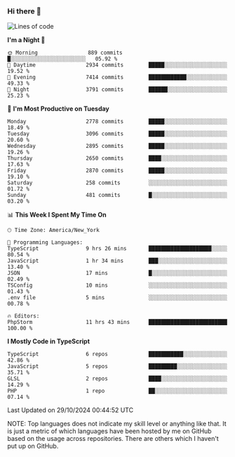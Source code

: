 ### Hi there 👋

<!--
**LynxJinxxy/LynxJinxxy** is a ✨ _special_ ✨ repository because its `README.md` (this file) appears on your GitHub profile.

Here are some ideas to get you started:

- 🔭 I’m currently working on ...
- 🌱 I’m currently learning ...
- 👯 I’m looking to collaborate on ...
- 🤔 I’m looking for help with ...
- 💬 Ask me about ...
- 📫 How to reach me: ...
- 😄 Pronouns: ...
- ⚡ Fun fact: ...
-->

<!--START_SECTION:waka-->
![Lines of code](https://img.shields.io/badge/From%20Hello%20World%20I%27ve%20Written-32.0%20million%20lines%20of%20code-blue)

**I'm a Night 🦉** 

```text
🌞 Morning                889 commits         █░░░░░░░░░░░░░░░░░░░░░░░░   05.92 % 
🌆 Daytime                2934 commits        █████░░░░░░░░░░░░░░░░░░░░   19.52 % 
🌃 Evening                7414 commits        ████████████░░░░░░░░░░░░░   49.33 % 
🌙 Night                  3791 commits        ██████░░░░░░░░░░░░░░░░░░░   25.23 % 
```
📅 **I'm Most Productive on Tuesday** 

```text
Monday                   2778 commits        █████░░░░░░░░░░░░░░░░░░░░   18.49 % 
Tuesday                  3096 commits        █████░░░░░░░░░░░░░░░░░░░░   20.60 % 
Wednesday                2895 commits        █████░░░░░░░░░░░░░░░░░░░░   19.26 % 
Thursday                 2650 commits        ████░░░░░░░░░░░░░░░░░░░░░   17.63 % 
Friday                   2870 commits        █████░░░░░░░░░░░░░░░░░░░░   19.10 % 
Saturday                 258 commits         ░░░░░░░░░░░░░░░░░░░░░░░░░   01.72 % 
Sunday                   481 commits         █░░░░░░░░░░░░░░░░░░░░░░░░   03.20 % 
```


📊 **This Week I Spent My Time On** 

```text
🕑︎ Time Zone: America/New_York

💬 Programming Languages: 
TypeScript               9 hrs 26 mins       ████████████████████░░░░░   80.54 % 
JavaScript               1 hr 34 mins        ███░░░░░░░░░░░░░░░░░░░░░░   13.40 % 
JSON                     17 mins             █░░░░░░░░░░░░░░░░░░░░░░░░   02.49 % 
TSConfig                 10 mins             ░░░░░░░░░░░░░░░░░░░░░░░░░   01.43 % 
.env file                5 mins              ░░░░░░░░░░░░░░░░░░░░░░░░░   00.78 % 

🔥 Editors: 
PhpStorm                 11 hrs 43 mins      █████████████████████████   100.00 % 
```

**I Mostly Code in TypeScript** 

```text
TypeScript               6 repos             ███████████░░░░░░░░░░░░░░   42.86 % 
JavaScript               5 repos             █████████░░░░░░░░░░░░░░░░   35.71 % 
GLSL                     2 repos             ████░░░░░░░░░░░░░░░░░░░░░   14.29 % 
PHP                      1 repo              ██░░░░░░░░░░░░░░░░░░░░░░░   07.14 % 
```




 Last Updated on 29/10/2024 00:44:52 UTC
<!--END_SECTION:waka-->
NOTE: Top languages does not indicate my skill level or anything like that. It is just a metric of which languages have been hosted by me on GitHub based on the usage across repositories. There are others which I haven't put up on GitHub.
